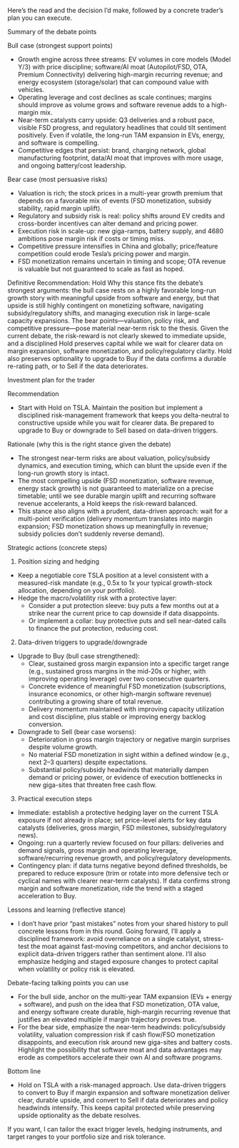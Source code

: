 Here’s the read and the decision I’d make, followed by a concrete trader’s plan you can execute.

Summary of the debate points

Bull case (strongest support points)
- Growth engine across three streams: EV volumes in core models (Model Y/3) with price discipline; software/AI moat (Autopilot/FSD, OTA, Premium Connectivity) delivering high-margin recurring revenue; and energy ecosystem (storage/solar) that can compound value with vehicles.
- Operating leverage and cost declines as scale continues; margins should improve as volume grows and software revenue adds to a high-margin mix.
- Near-term catalysts carry upside: Q3 deliveries and a robust pace, visible FSD progress, and regulatory headlines that could tilt sentiment positively. Even if volatile, the long-run TAM expansion in EVs, energy, and software is compelling.
- Competitive edges that persist: brand, charging network, global manufacturing footprint, data/AI moat that improves with more usage, and ongoing battery/cost leadership.

Bear case (most persuasive risks)
- Valuation is rich; the stock prices in a multi-year growth premium that depends on a favorable mix of events (FSD monetization, subsidy stability, rapid margin uplift).
- Regulatory and subsidy risk is real: policy shifts around EV credits and cross-border incentives can alter demand and pricing power.
- Execution risk in scale-up: new giga-ramps, battery supply, and 4680 ambitions pose margin risk if costs or timing miss.
- Competitive pressure intensifies in China and globally; price/feature competition could erode Tesla’s pricing power and margin.
- FSD monetization remains uncertain in timing and scope; OTA revenue is valuable but not guaranteed to scale as fast as hoped.

Definitive Recommendation: Hold
Why this stance fits the debate’s strongest arguments: the bull case rests on a highly favorable long-run growth story with meaningful upside from software and energy, but that upside is still highly contingent on monetizing software, navigating subsidy/regulatory shifts, and managing execution risk in large-scale capacity expansions. The bear points—valuation, policy risk, and competitive pressure—pose material near-term risk to the thesis. Given the current debate, the risk-reward is not clearly skewed to immediate upside, and a disciplined Hold preserves capital while we wait for clearer data on margin expansion, software monetization, and policy/regulatory clarity. Hold also preserves optionality to upgrade to Buy if the data confirms a durable re-rating path, or to Sell if the data deteriorates.

Investment plan for the trader

Recommendation
- Start with Hold on TSLA. Maintain the position but implement a disciplined risk-management framework that keeps you delta-neutral to constructive upside while you wait for clearer data. Be prepared to upgrade to Buy or downgrade to Sell based on data-driven triggers.

Rationale (why this is the right stance given the debate)
- The strongest near-term risks are about valuation, policy/subsidy dynamics, and execution timing, which can blunt the upside even if the long-run growth story is intact.
- The most compelling upside (FSD monetization, software revenue, energy stack growth) is not guaranteed to materialize on a precise timetable; until we see durable margin uplift and recurring software revenue accelerants, a Hold keeps the risk-reward balanced.
- This stance also aligns with a prudent, data-driven approach: wait for a multi-point verification (delivery momentum translates into margin expansion; FSD monetization shows up meaningfully in revenue; subsidy policies don’t suddenly reverse demand).

Strategic actions (concrete steps)

1) Position sizing and hedging
- Keep a negotiable core TSLA position at a level consistent with a measured-risk mandate (e.g., 0.5x to 1x your typical growth-stock allocation, depending on your portfolio).
- Hedge the macro/volatility risk with a protective layer:
  - Consider a put protection sleeve: buy puts a few months out at a strike near the current price to cap downside if data disappoints.
  - Or implement a collar: buy protective puts and sell near-dated calls to finance the put protection, reducing cost.

2) Data-driven triggers to upgrade/downgrade
- Upgrade to Buy (bull case strengthened): 
  - Clear, sustained gross margin expansion into a specific target range (e.g., sustained gross margins in the mid-20s or higher, with improving operating leverage) over two consecutive quarters.
  - Concrete evidence of meaningful FSD monetization (subscriptions, insurance economics, or other high-margin software revenue) contributing a growing share of total revenue.
  - Delivery momentum maintained with improving capacity utilization and cost discipline, plus stable or improving energy backlog conversion.
- Downgrade to Sell (bear case worsens): 
  - Deterioration in gross margin trajectory or negative margin surprises despite volume growth.
  - No material FSD monetization in sight within a defined window (e.g., next 2–3 quarters) despite expectations.
  - Substantial policy/subsidy headwinds that materially dampen demand or pricing power, or evidence of execution bottlenecks in new giga-sites that threaten free cash flow.

3) Practical execution steps
- Immediate: establish a protective hedging layer on the current TSLA exposure if not already in place; set price-level alerts for key data catalysts (deliveries, gross margin, FSD milestones, subsidy/regulatory news).
- Ongoing: run a quarterly review focused on four pillars: deliveries and demand signals, gross margin and operating leverage, software/recurring revenue growth, and policy/regulatory developments.
- Contingency plan: if data turns negative beyond defined thresholds, be prepared to reduce exposure (trim or rotate into more defensive tech or cyclical names with clearer near-term catalysts). If data confirms strong margin and software monetization, ride the trend with a staged acceleration to Buy.

Lessons and learning (reflective stance)
- I don’t have prior “past mistakes” notes from your shared history to pull concrete lessons from in this round. Going forward, I’ll apply a disciplined framework: avoid overreliance on a single catalyst, stress-test the moat against fast-moving competitors, and anchor decisions to explicit data-driven triggers rather than sentiment alone. I’ll also emphasize hedging and staged exposure changes to protect capital when volatility or policy risk is elevated.

Debate-facing talking points you can use
- For the bull side, anchor on the multi-year TAM expansion (EVs + energy + software), and push on the idea that FSD monetization, OTA value, and energy software create durable, high-margin recurring revenue that justifies an elevated multiple if margin trajectory proves true.
- For the bear side, emphasize the near-term headwinds: policy/subsidy volatility, valuation compression risk if cash flow/FSO monetization disappoints, and execution risk around new giga-sites and battery costs. Highlight the possibility that software moat and data advantages may erode as competitors accelerate their own AI and software programs.

Bottom line
- Hold on TSLA with a risk-managed approach. Use data-driven triggers to convert to Buy if margin expansion and software monetization deliver clear, durable upside, and convert to Sell if data deteriorates and policy headwinds intensify. This keeps capital protected while preserving upside optionality as the debate resolves.

If you want, I can tailor the exact trigger levels, hedging instruments, and target ranges to your portfolio size and risk tolerance.